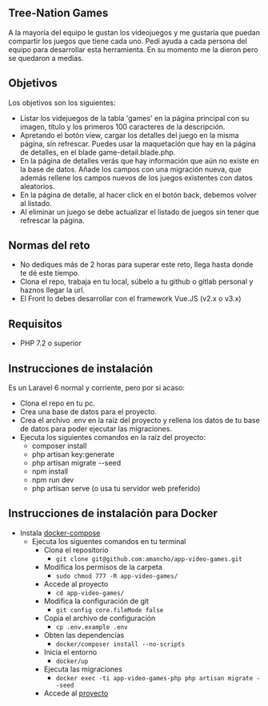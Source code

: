 ## Tree-Nation Games

A la mayoría del equipo le gustan los videojuegos y me gustaría que puedan compartir los juegos que tiene cada uno. Pedí ayuda a cada persona del equipo para desarrollar esta herramienta. En su momento me la dieron pero se quedaron a medias.

## Objetivos

Los objetivos son los siguientes:

- Listar los videjuegos de la tabla 'games' en la página principal con su imagen, título y los primeros 100 caracteres de la descripción.
- Apretando el botón view, cargar los detalles del juego en la misma página, sin refrescar. Puedes usar la maquetación que hay en la página de detalles, en el blade game-detail.blade.php.
- En la página de detalles verás que hay información que aún no existe en la base de datos. Añade los campos con una migración nueva, que además rellene los campos nuevos de los juegos existentes con datos aleatorios.
- En la página de detalle, al hacer click en el botón back, debemos volver al listado.
- Al eliminar un juego se debe actualizar el listado de juegos sin tener que refrescar la página.

## Normas del reto

- No dediques más de 2 horas para superar este reto, llega hasta donde te dé este tiempo.
- Clona el repo, trabaja en tu local, súbelo a tu github o gitlab personal y haznos llegar la url.
- El Front lo debes desarrollar con el framework Vue.JS (v2.x o v3.x)

## Requisitos

- PHP 7.2 o superior

## Instrucciones de instalación

Es un Laravel 6 normal y corriente, pero por si acaso:

- Clona el repo en tu pc.
- Crea una base de datos para el proyecto.
- Crea el archivo .env en la raíz del proyecto y rellena los datos de tu base de datos para poder ejecutar las migraciones.
- Ejecuta los siguientes comandos en la raíz del proyecto:
    - composer install
    - php artisan key:generate
    - php artisan migrate --seed
    - npm install
    - npm run dev
    - php artisan serve (o usa tu servidor web preferido)
  
## Instrucciones de instalación para Docker

- Instala [docker-compose](https://dockerlabs.collabnix.com/intermediate/workshop/DockerCompose/How_to_Install_Docker_Compose.html)
  - Ejecuta los siguentes comandos en tu terminal
    - Clona el repositorio 
      - `git clone git@github.com:amancho/app-video-games.git`
    - Modifica los permisos de la carpeta 
      - `sudo chmod 777 -R app-video-games/`
    - Accede al proyecto 
      - `cd app-video-games/`
    - Modifica la configuración de git 
      - `git config core.fileMode false`
    - Copia el archivo de configuración 
      - `cp .env.example .env`
    - Obten las dependencias 
      - `docker/composer install --no-scripts`
    - Inicia el entorno 
      - `docker/up` 
    - Ejecuta las migraciones
      - `docker exec -ti app-video-games-php php artisan migrate --seed`
    - Accede al [proyecto](http://192.168.45.10/)  
    
